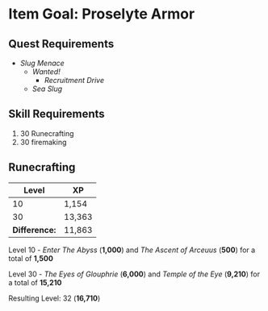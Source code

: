 # Item Goal: **Proselyte Armor**
## Quest Requirements
- *Slug Menace*
    - *Wanted!*
	    - *Recruitment Drive*
	- *Sea Slug*

## Skill Requirements
1. 30 Runecrafting
2. 30 firemaking

## Runecrafting
|   Level|  XP |
| ------------ | ------------ |
| 10 | 1,154  |
| 30  |  13,363 |
| **Difference:** | 11,863 |


Level 10 - *Enter The Abyss* (**1,000**) and *The Ascent of Arceuus* (**500**) for a total of **1,500**

Level 30 - *The Eyes of Glouphrie* (**6,000**) and *Temple of the Eye* (**9,210**) for a total of **15,210**

Resulting Level: 32 (**16,710**)
